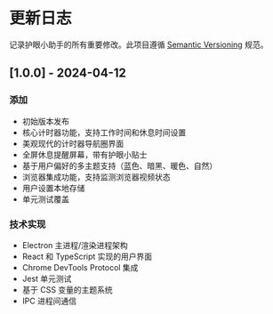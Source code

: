 # 更新日志

记录护眼小助手的所有重要修改。此项目遵循 [Semantic Versioning](https://semver.org/lang/zh-CN/) 规范。

## [1.0.0] - 2024-04-12

### 添加

- 初始版本发布
- 核心计时器功能，支持工作时间和休息时间设置
- 美观现代的计时器导航圈界面
- 全屏休息提醒屏幕，带有护眼小贴士
- 基于用户偏好的多主题支持（蓝色、暗黑、暖色、自然）
- 浏览器集成功能，支持监测浏览器视频状态
- 用户设置本地存储
- 单元测试覆盖

### 技术实现

- Electron 主进程/渲染进程架构
- React 和 TypeScript 实现的用户界面
- Chrome DevTools Protocol 集成
- Jest 单元测试
- 基于 CSS 变量的主题系统
- IPC 进程间通信